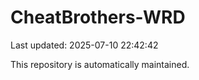 # CheatBrothers-WRD

Last updated: 2025-07-10 22:42:42

This repository is automatically maintained.
